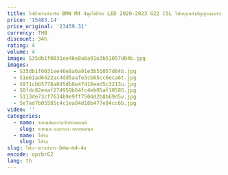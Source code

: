 ```yaml
---
title: ไฟท้ายรถสำหรับ BMW M4 4ชุดไฟท้าย LED 2020-2023 G22 CSL ไฟหยุดหลังสัญญาณเบรก DRL ถอยหลังอุปกรณ์ตกแต่งรถยนต์
price: '15483.14'
price_original: '23459.31'
currency: THB
discount: 34%
rating: 4
volume: 4
image: S35db1f0031ee46e8a6a91e3b51057d04b.jpg
images:
  - S35db1f0031ee46e8a6a91e3b51057d04b.jpg
  - S1e61ad6422ac4dd5aafe3cb65cc6eca6t.jpg
  - S971cbb5778a045db8e47d16eed5c3213u.jpg
  - S0fdc82eeaf274959b64fc4eb05af1058S.jpg
  - S113de73cf7634b9e9ff750dd2b8b69d5v.jpg
  - Se7ad7b05585c4c1ea84d18b477e84cc6b.jpg
video: ''
categories:
  - name: รถยนต์และรถจักรยานยนต์
    slug: รถยนต-และรถจ-กรยานยนต
  - name: ไฟรถ
    slug: ไฟรถ
slug: ไฟท-ายรถสำหร-bmw-m4-4ช
encode: opzbrG2
lang: th
---
```

  